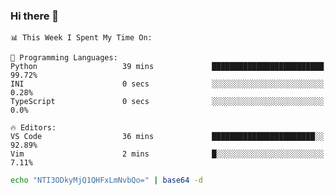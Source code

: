 ### Hi there 👋

<!--START_SECTION:waka-->
```text
📊 This Week I Spent My Time On: 

💬 Programming Languages: 
Python                   39 mins             █████████████████████████   99.72% 
INI                      0 secs              ░░░░░░░░░░░░░░░░░░░░░░░░░   0.28% 
TypeScript               0 secs              ░░░░░░░░░░░░░░░░░░░░░░░░░   0.0%

🔥 Editors: 
VS Code                  36 mins             ███████████████████████░░   92.89% 
Vim                      2 mins              █░░░░░░░░░░░░░░░░░░░░░░░░   7.11%
```


<!--END_SECTION:waka-->

```bash
echo "NTI3ODkyMjQ1QHFxLmNvbQo=" | base64 -d
```
